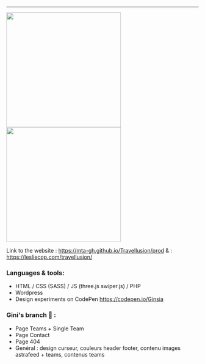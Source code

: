 __________________________________________________________________________

<img src="https://media.giphy.com/media/UbGeaG4oy5sqSHNhc6/giphy-downsized-large.gif" width="300" align="center" />
<img src="https://media1.giphy.com/media/lKPEqYS4tvzci5hdF2/giphy.gif?cid=ecf05e475r45jg0t7fjon4z8z2a5s28iyajtxt8hnlj3utet&rid=giphy.gif&ct=g" width="300" align="center" />

Link to the website :  https://mta-gh.github.io/Travellusion/prod
& : https://lesliecop.com/travellusion/

### Languages & tools:

+ HTML / CSS (SASS) / JS (three.js swiper.js) / PHP
+ Wordpress
+ Design experiments on CodePen  https://codepen.io/Ginsia

### Gini's branch 🦜 :

+ Page Teams + Single Team
+ Page Contact
+ Page 404
+ Genéral : design curseur, couleurs header footer, contenu images astrafeed + teams, contenus teams

